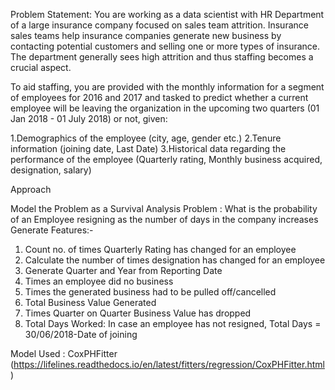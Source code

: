 Problem Statement:
  You are working as a data scientist with HR Department of a large insurance company focused on sales team attrition. Insurance sales teams help insurance companies generate new   business by contacting potential customers and selling one or more types of insurance. The department generally sees high attrition and thus staffing becomes a crucial aspect.

To aid staffing, you are provided with the monthly information for a segment of employees for 2016 and 2017 and tasked to predict whether a current employee will be leaving the organization in the upcoming two quarters (01 Jan 2018 - 01 July 2018) or not, given:

  1.Demographics of the employee (city, age, gender etc.)
  2.Tenure information (joining date, Last Date)
  3.Historical data regarding the performance of the employee (Quarterly rating, Monthly business acquired, designation, salary)

Approach

Model the Problem as a Survival Analysis Problem : What is the probability of an Employee resigning as the number of days in the company increases
Generate Features:-
  1. Count no. of times Quarterly Rating has changed for an employee
  2. Calculate the number of times designation has changed for an employee
  3. Generate Quarter and Year from Reporting Date
  4. Times an employee did no business
  5. Times the generated business had to be pulled off/cancelled
  6. Total Business Value Generated
  7. Times Quarter on Quarter Business Value has dropped
  8. Total Days Worked: In case an employee has not resigned, Total Days = 30/06/2018-Date of joining
  
  Model Used : CoxPHFitter (https://lifelines.readthedocs.io/en/latest/fitters/regression/CoxPHFitter.html)
